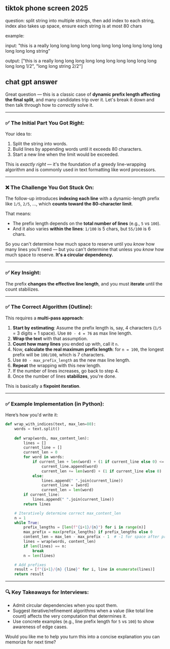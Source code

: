 ## tiktok phone screen 2025

question: split string into multiple strings, then add index to each string, index also takes up space, ensure each string is at most 80 chars

example:

input: "this is a really long long long long long long long long long long long long long long string"

output: ["this is a really long long long long long long long long long long long long 1/2", "long long string 2/2"]


## chat gpt answer

Great question — this is a classic case of **dynamic prefix length affecting the final split**, and many candidates trip over it. Let's break it down and then talk through how to *correctly* solve it.

---

### ✅ The Initial Part You Got Right:

Your idea to:

1. Split the string into words.
2. Build lines by appending words until it exceeds 80 characters.
3. Start a new line when the limit would be exceeded.

This is *exactly right* — it's the foundation of a greedy line-wrapping algorithm and is commonly used in text formatting like word processors.

---

### ❌ The Challenge You Got Stuck On:

The follow-up introduces **indexing each line** with a dynamic-length prefix like `1/5`, `2/5`, ..., which **counts toward the 80-character limit**.

That means:

* The prefix length depends on the **total number of lines** (e.g., `5` vs `100`).
* And it also varies **within the lines**: `1/100` is 5 chars, but `55/100` is 6 chars.

So you can't determine how much space to reserve until you *know* how many lines you’ll need — but you can't determine that unless you *know* how much space to reserve. **It's a circular dependency.**

---

### ✅ Key Insight:

The prefix **changes the effective line length**, and you must **iterate** until the count stabilizes.

---

### ✅ The Correct Algorithm (Outline):

This requires a **multi-pass approach**:

1. **Start by estimating**: Assume the prefix length is, say, 4 characters (`1/5` = 3 digits + 1 space). Use `80 - 4 = 76` as max line length.
2. **Wrap the text** with that assumption.
3. **Count how many lines** you ended up with, call it `n`.
4. Now, **calculate the real maximum prefix length**: for `n = 100`, the longest prefix will be `100/100`, which is 7 characters.
5. Use `80 - max_prefix_length` as the new max line length.
6. **Repeat** the wrapping with this new length.
7. If the number of lines increases, go back to step 4.
8. Once the number of lines **stabilizes**, you're done.

This is basically a **fixpoint iteration**.

---

### ✅ Example Implementation (in Python):

Here’s how you'd write it:

```python
def wrap_with_indices(text, max_len=80):
    words = text.split()
    
    def wrap(words, max_content_len):
        lines = []
        current_line = []
        current_len = 0
        for word in words:
            if current_len + len(word) + (1 if current_line else 0) <= max_content_len:
                current_line.append(word)
                current_len += len(word) + (1 if current_line else 0)
            else:
                lines.append(" ".join(current_line))
                current_line = [word]
                current_len = len(word)
        if current_line:
            lines.append(" ".join(current_line))
        return lines

    # Iteratively determine correct max_content_len
    n = 1
    while True:
        prefix_lengths = [len(f"{i+1}/{n}") for i in range(n)]
        max_prefix = max(prefix_lengths) if prefix_lengths else 0
        content_len = max_len - max_prefix - 1  # -1 for space after prefix
        lines = wrap(words, content_len)
        if len(lines) == n:
            break
        n = len(lines)

    # Add prefixes
    result = [f"{i+1}/{n} {line}" for i, line in enumerate(lines)]
    return result
```

---

### 🔍 Key Takeaways for Interviews:

* Admit circular dependencies when you spot them.
* Suggest iterative/refinement algorithms when a value (like total line count) affects the very computation that determines it.
* Use concrete examples (e.g., line prefix length for `5` vs `100`) to show awareness of edge cases.

Would you like me to help you turn this into a concise explanation you can memorize for next time?